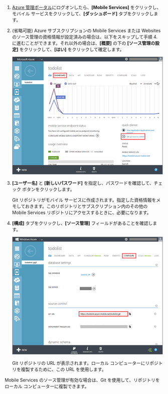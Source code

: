 
1. [Azure 管理ポータル](https://manage.windowsazure.com)にログオンしたら、**[Mobile Services]** をクリックし、モバイル サービスをクリックして、**[ダッシュボード]** タブをクリックします。
2. (省略可能) Azure サブスクリプションの Mobile Services または Websites のソース管理の資格情報が設定済みの場合は、以下をスキップして手順 4. に進むことができます。それ以外の場合は、**[概要]** の下の **[ソース管理の設定]** をクリックして、**[はい]** をクリックして確定します。
   
    ![ソース管理を設定する](./media/mobile-services-enable-source-control/mobile-setup-source-control.png)
3. **[ユーザー名]** と **[新しいパスワード]** を指定し、パスワードを確認して、チェック ボタンをクリックします。
   
    Git リポジトリがモバイル サービスに作成されます。指定した資格情報をメモしておきます。このリポジトリとサブスクリプション内のその他の Mobile Services リポジトリにアクセスするときに、必要になります。
4. **[構成]** タブをクリックし、**[ソース管理\]** フィールドがあることを確認します。
   
    ![ソース管理を構成する](./media/mobile-services-enable-source-control/mobile-source-control-configure.png)
   
    Git リポジトリの URL が表示されます。ローカル コンピューターにリポジトリを複製するために、この URL を使用します。

Mobile Services のソース管理が有効な場合は、Git を使用して、リポジトリをローカル コンピューターに複製できます。

<!---HONumber=AcomDC_1203_2015-->